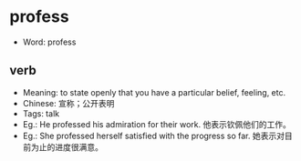 # profess

- Word: profess

## verb

- Meaning: to state openly that you have a particular belief, feeling, etc.
- Chinese: 宣称；公开表明
- Tags: talk
- Eg.: He professed his admiration for their work. 他表示钦佩他们的工作。
- Eg.: She professed herself satisfied with the progress so far. 她表示对目前为止的进度很满意。

